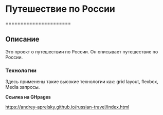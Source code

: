 # Путешествие по России
======================
## Описание
Это проект о путешествии по России. Он описывает путешествие по России.
### Технологии

Здесь применены такие высокие технологии как: grid layout, flexbox, Media запросы.

**Ссылка на GHpages**

https://andrey-aprelsky.github.io/russian-travel/index.html

